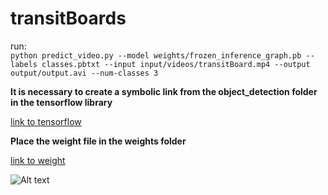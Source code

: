 # transitBoards

run:\
```python predict_video.py --model weights/frozen_inference_graph.pb --labels classes.pbtxt --input input/videos/transitBoard.mp4 --output output/output.avi --num-classes 3```

**It is necessary to create a symbolic link from the object_detection folder in the tensorflow library**

[link to tensorflow](https://cutt.ly/Zy40fW1)

**Place the weight file in the weights folder**

[link to weight](https://drive.google.com/file/d/1VeJNXVn-R1QfMOxZPQOQluM0ilHeeVra/view?usp=sharing)

![Alt text](readme/carTraffic.png?raw=true "Title")

